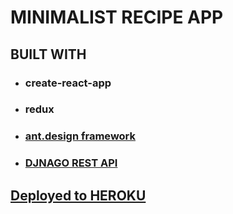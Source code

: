# MINIMALIST RECIPE APP

## BUILT WITH
* ### create-react-app
* ### redux
* ### [ant.design framework](https://ant.design)
* ### [DJNAGO REST API](https://github.com/vishalpatel2890/recipeapi)

## [Deployed to HEROKU](https://arcane-castle-90995.herokuapp.com/)

